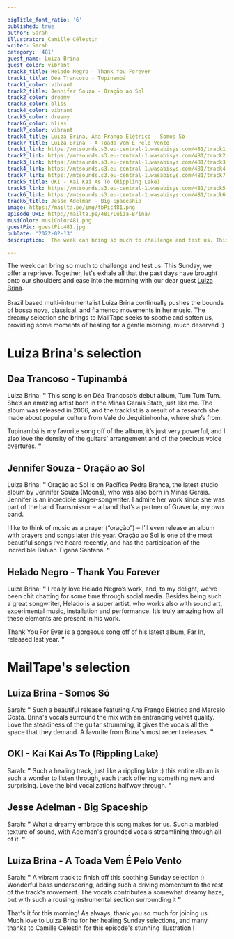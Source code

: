 ```yaml
---

bigTitle_font_ratio: '6'
published: true
author: Sarah
illustrator: Camille Célestin
writer: Sarah
category: '481'
guest_name: Luiza Brina
guest_color: vibrant
track3_title: Helado Negro - Thank You Forever
track1_title: Déa Trancoso - Tupinambá
track1_color: vibrant
track2_title: Jennifer Souza - Oração ao Sol
track2_color: dreamy
track3_color: bliss
track4_color: vibrant
track5_color: dreamy
track6_color: bliss
track7_color: vibrant
track4_title: Luiza Brina, Ana Frango Elétrico - Somos Só
track7_title: Luiza Brina - A Toada Vem É Pelo Vento
track1_link: https://mtsounds.s3.eu-central-1.wasabisys.com/481/track1.mp3
track2_link: https://mtsounds.s3.eu-central-1.wasabisys.com/481/track2.mp3
track3_link: https://mtsounds.s3.eu-central-1.wasabisys.com/481/track3.mp3
track4_link: https://mtsounds.s3.eu-central-1.wasabisys.com/481/track4.mp3
track7_link: https://mtsounds.s3.eu-central-1.wasabisys.com/481/track7.mp3
track5_title: OKI - Kai Kai As To (Rippling Lake)
track5_link: https://mtsounds.s3.eu-central-1.wasabisys.com/481/track5.mp3
track6_link: https://mtsounds.s3.eu-central-1.wasabisys.com/481/track6.mp3
track6_title: Jesse Adelman - Big Spaceship
image: https://mailta.pe/img/fbPic481.png
episode_URL: http://mailta.pe/481/Luiza-Brina/
musiColor: musiColor481.png
guestPic: guestPic481.jpg
pubDate: '2022-02-13'
description:  The week can bring so much to challenge and test us. This Sunday, we offer a reprieve. Together, let's exhale all that the past days have brought onto our shoulders and ease into the morning with our dear guest Luiza Brina.

---
```

 The week can bring so much to challenge and test us. This Sunday, we offer a reprieve. Together, let's exhale all that the past days have brought onto our shoulders and ease into the morning with our dear guest [Luiza Brina](https://luizabrina.bandcamp.com/).
<br><br>
Brazil based multi-intrumentalist Luiza Brina continually pushes the bounds of bossa nova, classical, and flamenco movements in her music. The dreamy selection she brings to MailTape seeks to soothe and soften us, providing some moments of healing for a gentle morning, much deserved :)


# Luiza Brina's selection

## Dea Trancoso - Tupinambá
Luiza Brina: **"** This song is on Déa Trancoso’s debut album, Tum Tum Tum. She’s an amazing artist born in the Minas Gerais State, just like me. The album was released in 2006, and the tracklist is a result of a research she made about popular culture from Vale do Jequitinhonha, where she’s from.

Tupinambá is my favorite song off of the album, it’s just very powerful, and I also love the density of the guitars' arrangement and of the precious voice overtures. **"** 

## Jennifer Souza - Oração ao Sol
Luiza Brina: **"** Oração ao Sol is on Pacífica Pedra Branca, the latest studio album by Jennifer Souza (Moons), who was also born in Minas Gerais. Jennifer is an incredible singer-songwriter. I admire her work since she was part of the band Transmissor ‒ a band that’s a partner of Graveola, my own band.

I like to think of music as a prayer (“oração”) ‒ I’ll even release an album with prayers and songs later this year. Oração ao Sol is one of the most beautiful songs I’ve heard recently, and has the participation of the incredible Bahian Tiganá Santana. **"** 

## Helado Negro - Thank You Forever
Luiza Brina: **"** I really love Helado Negro’s work, and, to my delight, we’ve been chit chatting for some time through social media. Besides being such a great songwriter, Helado is a super artist, who works also with sound art, experimental music, installation and performance. It’s truly amazing how all these elements are present in his work.

Thank You For Ever is a gorgeous song off of his latest album, Far In, released last year. **"** 

# MailTape's selection

## Luiza Brina - Somos Só
Sarah: **"** Such a beautiful release featuring Ana Frango Elétrico and Marcelo Costa. Brina's vocals surround the mix with an entrancing velvet quality. Love the steadiness of the guitar strumming, it gives the vocals all the space that they demand. A favorite from Brina's most recent releases. **"** 

## OKI - Kai Kai As To (Rippling Lake)
Sarah: **"** Such a healing track, just like a rippling lake :) this entire album is such a wonder to listen through, each track offering something new and surprising. Love the bird vocalizations halfway through. **"** 

## Jesse Adelman - Big Spaceship
Sarah: **"** What a dreamy embrace this song makes for us. Such a marbled texture of sound, with Adelman's grounded vocals streamlining through all of it. **"** 

## Luiza Brina - A Toada Vem É Pelo Vento
Sarah: **"** A vibrant track to finish off this soothing Sunday selection :) Wonderful bass underscoring, adding such a driving momentum to the rest of the track's movement. The vocals contributes a somewhat dreamy haze, but with such a rousing instrumental section surrounding it **"** 


That's it for this morning! As always, thank you so much for joining us. Much love to Luiza Brina for her healing Sunday selections, and many thanks to Camille Célestin for this episode's stunning illustration !
